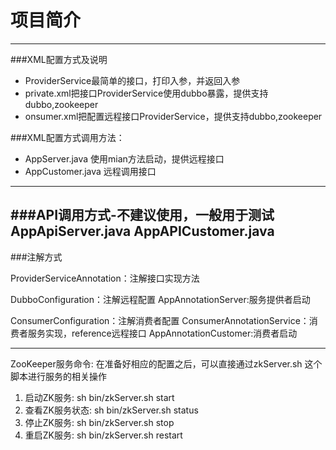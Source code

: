 项目简介
====
-------
###XML配置方式及说明
 * ProviderService最简单的接口，打印入参，并返回入参
 * private.xml把接口ProviderService使用dubbo暴露，提供支持dubbo,zookeeper
 * onsumer.xml把配置远程接口ProviderService，提供支持dubbo,zookeeper

###XML配置方式调用方法：

 * AppServer.java 使用mian方法启动，提供远程接口
 * AppCustomer.java 远程调用接口

-----
###API调用方式-不建议使用，一般用于测试
 AppApiServer.java 
 AppAPICustomer.java
----
###注解方式
  
  ProviderServiceAnnotation：注解接口实现方法
  
  DubboConfiguration：注解远程配置
  AppAnnotationServer:服务提供者启动
  
  
  ConsumerConfiguration：注解消费者配置
  ConsumerAnnotationService：消费者服务实现，reference远程接口
  AppAnnotationCustomer:消费者启动
   
-----


ZooKeeper服务命令:
     在准备好相应的配置之后，可以直接通过zkServer.sh 这个脚本进行服务的相关操作
1. 启动ZK服务:          sh bin/zkServer.sh start
2. 查看ZK服务状态:    sh bin/zkServer.sh status
3. 停止ZK服务:       sh bin/zkServer.sh stop
4. 重启ZK服务:       sh bin/zkServer.sh restart